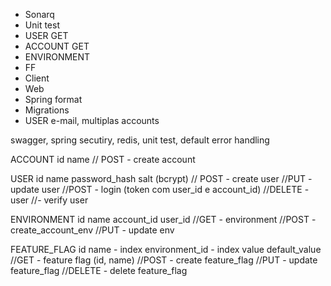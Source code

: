 - Sonarq
- Unit test
- USER GET
- ACCOUNT GET
- ENVIRONMENT
- FF
- Client
- Web
- Spring format
- Migrations
- USER e-mail, multiplas accounts

swagger, spring secutiry, redis, unit test, default error handling

ACCOUNT
id
name
// POST - create account

USER
id
name
password_hash
salt
(bcrypt)
// POST - create user
//PUT - update user
//POST - login (token com user_id e account_id)
//DELETE - user
//- verify user

ENVIRONMENT
id
name
account_id
user_id
//GET - environment
//POST - create_account_env
//PUT - update env

FEATURE_FLAG
id
name - index
environment_id  - index
value
default_value
//GET - feature flag (id, name)
//POST - create feature_flag
//PUT - update feature_flag
//DELETE - delete feature_flag